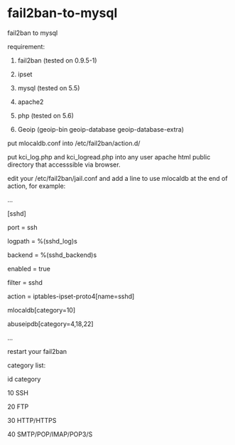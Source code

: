 # fail2ban-to-mysql
fail2ban to mysql

requirement:

1. fail2ban (tested on 0.9.5-1)

2. ipset

3. mysql (tested on 5.5)

4. apache2

5. php (tested on 5.6)

6. Geoip (geoip-bin geoip-database geoip-database-extra)

put mlocaldb.conf into /etc/fail2ban/action.d/

put kci_log.php and kci_logread.php into any user apache html public directory that accesssible via browser. 

edit your /etc/fail2ban/jail.conf and add a line to use mlocaldb at the end of action, for example:

...

[sshd]

port    = ssh

logpath = %(sshd_log)s

backend = %(sshd_backend)s

enabled = true

filter = sshd

action = iptables-ipset-proto4[name=sshd]

mlocaldb[category=10]



abuseipdb[category=4,18,22] 

...


restart your fail2ban 

category list:

id	category

10 	SSH

20 	FTP

30	HTTP/HTTPS

40	SMTP/POP/IMAP/POP3/S
